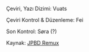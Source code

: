 Çeviri, Yazı Dizimi: Vuats

Çeviri Kontrol & Düzenleme: Fei

Son Kontrol: Søra (?)

Kaynak: [JPBD Remux ](https://nyaa.si/view/1328570 "JPBD Remux ")
